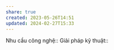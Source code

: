 ```yaml
---
share: true
created: 2023-05-26T14:51
updated: 2024-02-27T15:33
---
```

Nhu cầu công nghệ::
Giải pháp kỹ thuật::